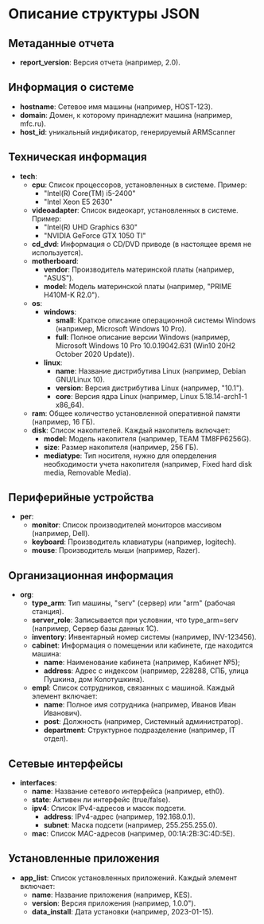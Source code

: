 # Описание структуры JSON

## Метаданные отчета
- **report_version**: Версия отчета (например, 2.0).

## Информация о системе
- **hostname**: Сетевое имя машины (например, HOST-123).
- **domain**: Домен, к которому принадлежит машина (например, mfc.ru).
- **host_id**: уникальный индификатор, генерируемый ARMScanner

## Техническая информация
- **tech**:
  - **cpu**: Список процессоров, установленных в системе. Пример:
    - "Intel(R) Core(TM) i5-2400"
    - "Intel Xeon E5 2630"
  - **videoadapter**: Список видеокарт, установленных в системе. Пример:
    - "Intel(R) UHD Graphics 630"
    - "NVIDIA GeForce GTX 1050 TI"
  - **cd_dvd**: Информация о CD/DVD приводе (в настоящее время не используется).
  - **motherboard**:
    - **vendor**: Производитель материнской платы (например, "ASUS").
    - **model**: Модель материнской платы (например, "PRIME H410M-K R2.0").
  - **os**:
    - **windows**:
      - **small**: Краткое описание операционной системы Windows (например, Microsoft Windows 10 Pro).
      - **full**: Полное описание версии Windows (например, Microsoft Windows 10 Pro 10.0.19042.631 (Win10 20H2 October 2020 Update)).
    - **linux**:
      - **name**: Название дистрибутива Linux (например, Debian GNU/Linux 10).
      - **version**: Версия дистрибутива Linux (например, "10.1").
      - **core**: Версия ядра Linux (например, Linux 5.18.14-arch1-1 x86_64).
  - **ram**: Общее количество установленной оперативной памяти (например, 16 ГБ).
  - **disk**: Список накопителей. Каждый накопитель включает:
    - **model**: Модель накопителя (например, TEAM TM8FP6256G).
    - **size**: Размер накопителя (например, 256 ГБ).
    - **mediatype**: Тип носителя, нужно для оперделения необходимости учета накопителя (например, Fixed hard disk media, Removable Media).

## Периферийные устройства
- **per**:
  - **monitor**: Список производителей мониторов массивом (например, Dell).
  - **keyboard**: Производитель клавиатуры (например, logitech).
  - **mouse**: Производитель мыши (например, Razer).

## Организационная информация
- **org**:
  - **type_arm**: Тип машины, "serv" (сервер) или "arm" (рабочая станция).
  - **server_role**: Записывается при условнии, что type_arm=serv (например, Сервер базы данных 1С).
  - **inventory**: Инвентарный номер системы (например, INV-123456).
  - **cabinet**: Информация о помещении или кабинете, где находится машина:
    - **name**: Наименование кабинета (например, Кабинет №5);
    - **address**: Адрес с индексом (например, 228288, СПБ, улица Пушкина, дом Колотушкина).
  - **empl**: Список сотрудников, связанных с машиной. Каждый элемент включает:
    - **name**: Полное имя сотрудника (например, Иванов Иван Иванович).
    - **post**: Должность (например, Системный администратор).
    - **department**: Структурное подразделение (например, IT отдел).

## Сетевые интерфейсы
- **interfaces**:
  - **name**: Название сетевого интерфейса (например, eth0).
  - **state**: Активен ли интерфейс (true/false).
  - **ipv4**: Список IPv4-адресов и масок подсети.
    - **address**: IPv4-адрес (например, 192.168.0.1).
    - **subnet**: Маска подсети (например, 255.255.255.0).
  - **mac**: Список MAC-адресов (например, 00:1A:2B:3C:4D:5E).

## Установленные приложения
- **app_list**: Список установленных приложений. Каждый элемент включает:
  - **name**: Название приложения (например, KES).
  - **version**: Версия приложения (например, 1.0.0").
  - **data_install**: Дата установки (например, 2023-01-15).
